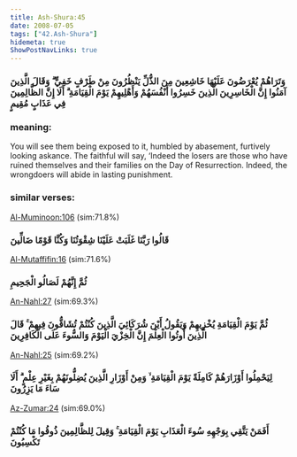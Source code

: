 ```yaml
---
title: Ash-Shura:45
date: 2008-07-05
tags: ["42.Ash-Shura"]
hidemeta: true 
ShowPostNavLinks: true 
---
```

### وَتَرَاهُمْ يُعْرَضُونَ عَلَيْهَا خَاشِعِينَ مِنَ الذُّلِّ يَنْظُرُونَ مِنْ طَرْفٍ خَفِيٍّ ۗ وَقَالَ الَّذِينَ آمَنُوا إِنَّ الْخَاسِرِينَ الَّذِينَ خَسِرُوا أَنْفُسَهُمْ وَأَهْلِيهِمْ يَوْمَ الْقِيَامَةِ ۗ أَلَا إِنَّ الظَّالِمِينَ فِي عَذَابٍ مُقِيمٍ
### meaning: 
You will see them being exposed to it, humbled by abasement, furtively looking askance. The faithful will say, ‘Indeed the losers are those who have ruined themselves and their families on the Day of Resurrection. Indeed, the wrongdoers will abide in lasting punishment.
### similar verses: 

[Al-Muminoon:106](/23/106) (sim:71.8%)

### قَالُوا رَبَّنَا غَلَبَتْ عَلَيْنَا شِقْوَتُنَا وَكُنَّا قَوْمًا ضَالِّينَ

[Al-Mutaffifin:16](/83/16) (sim:71.6%)

### ثُمَّ إِنَّهُمْ لَصَالُو الْجَحِيمِ

[An-Nahl:27](/16/27) (sim:69.3%)

### ثُمَّ يَوْمَ الْقِيَامَةِ يُخْزِيهِمْ وَيَقُولُ أَيْنَ شُرَكَائِيَ الَّذِينَ كُنْتُمْ تُشَاقُّونَ فِيهِمْ ۚ قَالَ الَّذِينَ أُوتُوا الْعِلْمَ إِنَّ الْخِزْيَ الْيَوْمَ وَالسُّوءَ عَلَى الْكَافِرِينَ

[An-Nahl:25](/16/25) (sim:69.2%)

### لِيَحْمِلُوا أَوْزَارَهُمْ كَامِلَةً يَوْمَ الْقِيَامَةِ ۙ وَمِنْ أَوْزَارِ الَّذِينَ يُضِلُّونَهُمْ بِغَيْرِ عِلْمٍ ۗ أَلَا سَاءَ مَا يَزِرُونَ

[Az-Zumar:24](/39/24) (sim:69.0%)

### أَفَمَنْ يَتَّقِي بِوَجْهِهِ سُوءَ الْعَذَابِ يَوْمَ الْقِيَامَةِ ۚ وَقِيلَ لِلظَّالِمِينَ ذُوقُوا مَا كُنْتُمْ تَكْسِبُونَ

